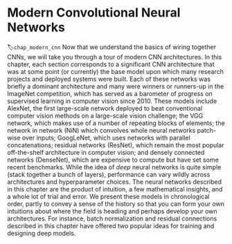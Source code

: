 # Modern Convolutional Neural Networks
:label:`chap_modern_cnn`
Now that we understand the basics of wiring together CNNs, 
we will take you through a tour of modern CNN architectures.
In this chapter, each section corresponds 
to a significant CNN architecture that was 
at some point (or currently) the base model
upon which many research projects and deployed systems were built.
Each of these networks was briefly a dominant architecture 
and many were winners or runners-up in the ImageNet competition,
which has served as a barometer of progress
on supervised learning in computer vision since 2010.
These models include AlexNet, the first large-scale network deployed 
to beat conventional computer vision methods on a large-scale vision challenge;
the VGG network, which makes use of a number of repeating blocks of elements; the network in network (NiN) which convolves 
whole neural networks patch-wise over inputs; 
GoogLeNet, which uses networks with parallel concatenations;
residual networks (ResNet), which remain the most popular 
off-the-shelf architecture in computer vision;
and densely connected networks (DenseNet), 
which are expensive to compute but have set some recent benchmarks.
While the idea of *deep* neural networks is quite simple
(stack together a bunch of layers),
performance can vary wildly across architectures and hyperparameter choices.
The neural networks described in this chapter
are the product of intuition, a few mathematical insights,
and a whole lot of trial and error. 
We present these models in chronological order,
partly to convey a sense of the history
so that you can form your own intuitions 
about where the field is heading 
and perhaps develop your own architectures.
For instance,
batch normalization and residual connections described in this chapter have offered two popular ideas for training and designing deep models.